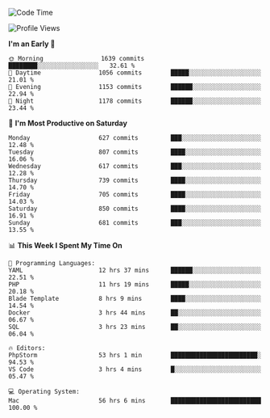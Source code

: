<!--START_SECTION:waka-->
![Code Time](http://img.shields.io/badge/Code%20Time-4%2C040%20hrs%2043%20mins-blue)

![Profile Views](http://img.shields.io/badge/Profile%20Views-0-blue)

**I'm an Early 🐤** 

```text
🌞 Morning                1639 commits        ████████░░░░░░░░░░░░░░░░░   32.61 % 
🌆 Daytime                1056 commits        █████░░░░░░░░░░░░░░░░░░░░   21.01 % 
🌃 Evening                1153 commits        ██████░░░░░░░░░░░░░░░░░░░   22.94 % 
🌙 Night                  1178 commits        ██████░░░░░░░░░░░░░░░░░░░   23.44 % 
```
📅 **I'm Most Productive on Saturday** 

```text
Monday                   627 commits         ███░░░░░░░░░░░░░░░░░░░░░░   12.48 % 
Tuesday                  807 commits         ████░░░░░░░░░░░░░░░░░░░░░   16.06 % 
Wednesday                617 commits         ███░░░░░░░░░░░░░░░░░░░░░░   12.28 % 
Thursday                 739 commits         ████░░░░░░░░░░░░░░░░░░░░░   14.70 % 
Friday                   705 commits         ████░░░░░░░░░░░░░░░░░░░░░   14.03 % 
Saturday                 850 commits         ████░░░░░░░░░░░░░░░░░░░░░   16.91 % 
Sunday                   681 commits         ███░░░░░░░░░░░░░░░░░░░░░░   13.55 % 
```


📊 **This Week I Spent My Time On** 

```text
💬 Programming Languages: 
YAML                     12 hrs 37 mins      ██████░░░░░░░░░░░░░░░░░░░   22.51 % 
PHP                      11 hrs 19 mins      █████░░░░░░░░░░░░░░░░░░░░   20.18 % 
Blade Template           8 hrs 9 mins        ████░░░░░░░░░░░░░░░░░░░░░   14.54 % 
Docker                   3 hrs 44 mins       ██░░░░░░░░░░░░░░░░░░░░░░░   06.67 % 
SQL                      3 hrs 23 mins       ██░░░░░░░░░░░░░░░░░░░░░░░   06.04 % 

🔥 Editors: 
PhpStorm                 53 hrs 1 min        ████████████████████████░   94.53 % 
VS Code                  3 hrs 4 mins        █░░░░░░░░░░░░░░░░░░░░░░░░   05.47 % 

💻 Operating System: 
Mac                      56 hrs 6 mins       █████████████████████████   100.00 % 
```


<!--END_SECTION:waka-->
